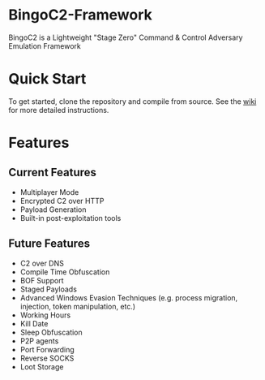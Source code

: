 # BingoC2-Framework
BingoC2 is a Lightweight "Stage Zero" Command &amp; Control Adversary Emulation Framework

# Quick Start
To get started, clone the repository and compile from source. See the [wiki](github.com/deranged0tter) for more detailed instructions.

# Features
## Current Features
- Multiplayer Mode
- Encrypted C2 over HTTP
- Payload Generation
- Built-in post-exploitation tools

## Future Features
- C2 over DNS
- Compile Time Obfuscation
- BOF Support
- Staged Payloads
- Advanced Windows Evasion Techniques (e.g. process migration, injection, token manipulation, etc.)
- Working Hours
- Kill Date
- Sleep Obfuscation
- P2P agents
- Port Forwarding
- Reverse SOCKS
- Loot Storage